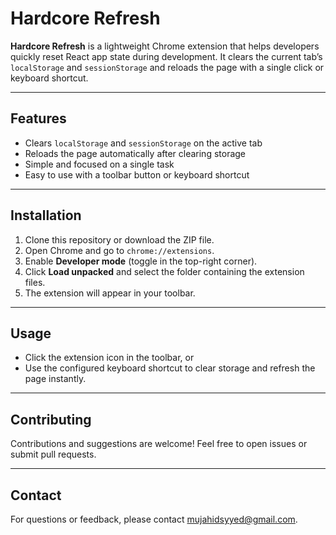 # Hardcore Refresh

**Hardcore Refresh** is a lightweight Chrome extension that helps developers quickly reset React app state during development. It clears the current tab’s `localStorage` and `sessionStorage` and reloads the page with a single click or keyboard shortcut.

---

## Features

- Clears `localStorage` and `sessionStorage` on the active tab
- Reloads the page automatically after clearing storage
- Simple and focused on a single task
- Easy to use with a toolbar button or keyboard shortcut

---

## Installation

1. Clone this repository or download the ZIP file.
2. Open Chrome and go to `chrome://extensions`.
3. Enable **Developer mode** (toggle in the top-right corner).
4. Click **Load unpacked** and select the folder containing the extension files.
5. The extension will appear in your toolbar.

---

## Usage

- Click the extension icon in the toolbar, or
- Use the configured keyboard shortcut to clear storage and refresh the page instantly.

---

## Contributing

Contributions and suggestions are welcome! Feel free to open issues or submit pull requests.

---

## Contact

For questions or feedback, please contact mujahidsyyed@gmail.com.
